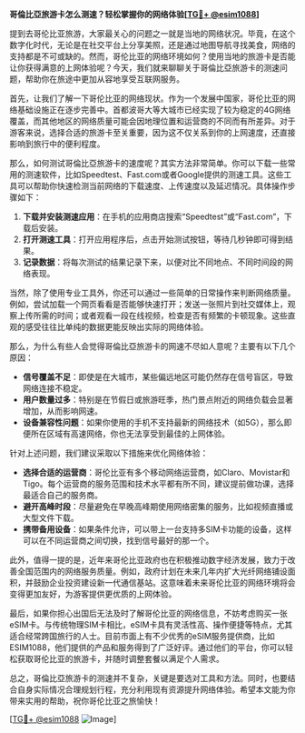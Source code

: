 **哥倫比亞旅游卡怎么测速？轻松掌握你的网络体验[[TG💪+ @esim1088](https://t.me/s/esim1088)]**

提到去哥伦比亚旅游，大家最关心的问题之一就是当地的网络状况。毕竟，在这个数字化时代，无论是在社交平台上分享美照，还是通过地图导航寻找美食，网络的支持都是不可或缺的。然而，哥伦比亚的网络环境如何？使用当地的旅游卡是否能让你获得满意的上网体验呢？今天，我们就来聊聊关于哥倫比亞旅游卡的测速问题，帮助你在旅途中更加从容地享受互联网服务。

首先，让我们了解一下哥伦比亚的网络现状。作为一个发展中国家，哥伦比亚的网络基础设施正在逐步完善中。首都波哥大等大城市已经实现了较为稳定的4G网络覆盖，而其他地区的网络质量可能会因地理位置和运营商的不同而有所差异。对于游客来说，选择合适的旅游卡至关重要，因为这不仅关系到你的上网速度，还直接影响到旅行中的便利程度。

那么，如何测试哥倫比亞旅游卡的速度呢？其实方法非常简单。你可以下载一些常用的测速软件，比如Speedtest、Fast.com或者Google提供的测速工具。这些工具可以帮助你快速检测当前网络的下载速度、上传速度以及延迟情况。具体操作步骤如下：

1. **下载并安装测速应用**：在手机的应用商店搜索“Speedtest”或“Fast.com”，下载后安装。
2. **打开测速工具**：打开应用程序后，点击开始测试按钮，等待几秒钟即可得到结果。
3. **记录数据**：将每次测试的结果记录下来，以便对比不同地点、不同时间段的网络表现。

当然，除了使用专业工具外，你还可以通过一些简单的日常操作来判断网络质量。例如，尝试加载一个网页看看是否能够快速打开；发送一张照片到社交媒体上，观察上传所需的时间；或者观看一段在线视频，检查是否有频繁的卡顿现象。这些直观的感受往往比单纯的数据更能反映出实际的网络体验。

那么，为什么有些人会觉得哥倫比亞旅游卡的网速不尽如人意呢？主要有以下几个原因：

- **信号覆盖不足**：即使是在大城市，某些偏远地区可能仍然存在信号盲区，导致网络连接不稳定。
- **用户数量过多**：特别是在节假日或旅游旺季，热门景点附近的网络负载会显著增加，从而影响网速。
- **设备兼容性问题**：如果你使用的手机不支持最新的网络技术（如5G），那么即便所在区域有高速网络，你也无法享受到最佳的上网体验。

针对上述问题，我们建议采取以下措施来优化网络体验：

- **选择合适的运营商**：哥伦比亚有多个移动网络运营商，如Claro、Movistar和Tigo。每个运营商的服务范围和技术水平都有所不同，建议提前做功课，选择最适合自己的服务商。
- **避开高峰时段**：尽量避免在早晚高峰期使用网络密集的服务，比如视频直播或大型文件下载。
- **携带备用设备**：如果条件允许，可以带上一台支持多SIM卡功能的设备，这样可以在不同运营商之间切换，找到信号最好的那一个。

此外，值得一提的是，近年来哥伦比亚政府也在积极推动数字经济发展，致力于改善全国范围内的网络服务质量。例如，政府计划在未来几年内扩大光纤网络铺设面积，并鼓励企业投资建设新一代通信基站。这意味着未来哥伦比亚的网络环境将会变得更加友好，为游客提供更优质的上网体验。

最后，如果你担心出国后无法及时了解哥伦比亚的网络信息，不妨考虑购买一张eSIM卡。与传统物理SIM卡相比，eSIM卡具有灵活性高、操作便捷等特点，尤其适合经常跨国旅行的人士。目前市面上有不少优秀的eSIM服务提供商，比如ESIM1088，他们提供的产品和服务得到了广泛好评。通过他们的平台，你可以轻松获取哥伦比亚的旅游卡，并随时调整套餐以满足个人需求。

总之，哥倫比亞旅游卡的测速并不复杂，关键是要选对工具和方法。同时，也要结合自身实际情况合理规划行程，充分利用现有资源提升网络体验。希望本文能为你带来实用的帮助，祝你哥伦比亚之旅愉快！

[[TG💪+ @esim1088](https://t.me/s/esim1088) ![Image](https://i.postimg.cc/4NQfJmqS/Snipaste-2025-05-13-00-14-12.png)]